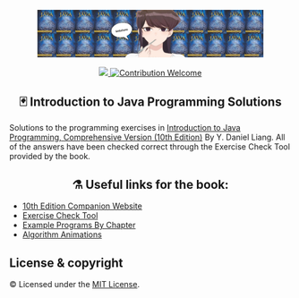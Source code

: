 

<p align="center"><img src="./github.png" width="80%"/></p>
<p align="center">
<a href="#license"><img src="https://img.shields.io/github/license/sourcerer-io/hall-of-fame.svg?colorB=ff0000"></a><a href="#"> <img src="https://img.shields.io/badge/Contribution-welcome-brightgreen.svg" alt="Contribution Welcome"></a>
</p>

<h2 align="center">🃏 Introduction to Java Programming Solutions</h2>

Solutions to the programming exercises in <a href="https://www.amazon.com/Intro-Java-Programming-Comprehensive-Version/dp/0133761312">Introduction to Java Programming, Comprehensive Version (10th Edition)</a> By Y. Daniel Liang.</a> All of the answers have been checked correct through the Exercise Check Tool provided by the book. 

<h2 align="center">⚗️ Useful links for the book:</h2>

- <a href="http://liveexample.pearsoncmg.com/liang/intro10e">10th Edition Companion Website</a>
- <a href="https://liveexample.pearsoncmg.com/CheckExercise/faces/CheckExercise.xhtml?chapter=1&programName=Exercise01_01">Exercise Check Tool</a>
- <a href="https://media.pearsoncmg.com/ph/esm/ecs_liang_ijp_10/ExampleByChapters.html">Example Programs By Chapter</a>
- <a href="http://liveexample.pearsoncmg.com/liang/animation/animation.html">Algorithm Animations</a>



## License & copyright
© Licensed under the [MIT License](LICENSE).


